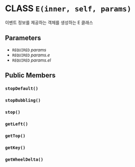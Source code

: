 # CLASS `E(inner, self, params)`
이벤트 정보를 제공하는 객체를 생성하는 E 클래스

## Parameters
* `REQUIRED` *params*
* `REQUIRED` *params.e*
* `REQUIRED` *params.el*

## Public Members

### `stopDefault()`

### `stopBubbling()`

### `stop()`

### `getLeft()`

### `getTop()`

### `getKey()`

### `getWheelDelta()`
